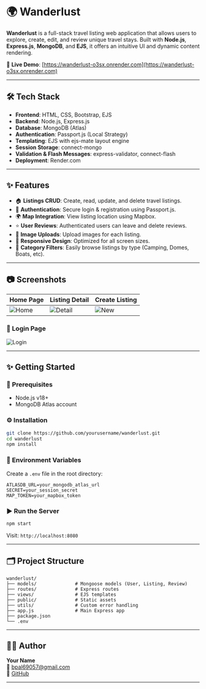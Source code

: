 # 🌍 Wanderlust

**Wanderlust** is a full-stack travel listing web application that allows users to explore, create, edit, and review unique travel stays. Built with **Node.js**, **Express.js**, **MongoDB**, and **EJS**, it offers an intuitive UI and dynamic content rendering.

🔗 **Live Demo**: [https://wanderlust-o3sx.onrender.com](https://wanderlust-o3sx.onrender.com)

---

## 🛠️ Tech Stack

- **Frontend**: HTML, CSS, Bootstrap, EJS
- **Backend**: Node.js, Express.js
- **Database**: MongoDB (Atlas)
- **Authentication**: Passport.js (Local Strategy)
- **Templating**: EJS with ejs-mate layout engine
- **Session Storage**: connect-mongo
- **Validation & Flash Messages**: express-validator, connect-flash
- **Deployment**: Render.com

---

## ✨ Features

- 🏠 **Listings CRUD**: Create, read, update, and delete travel listings.
- 🔐 **Authentication**: Secure login & registration using Passport.js.
- 🌍 **Map Integration**: View listing location using Mapbox.
- ⭐ **User Reviews**: Authenticated users can leave and delete reviews.
- 📂 **Image Uploads**: Upload images for each listing.
- 📱 **Responsive Design**: Optimized for all screen sizes.
- 🔎 **Category Filters**: Easily browse listings by type (Camping, Domes, Boats, etc).

---

## 📷 Screenshots

| Home Page | Listing Detail | Create Listing |
| --------- | -------------- | -------------- |
| ![Home](https://i.postimg.cc/qBLXg7Jf/Screenshot-2025-07-08-163304.png) | ![Detail](https://i.postimg.cc/7hmgRKsP/Screenshot-2025-07-08-163506.png) | ![New](https://i.postimg.cc/zvJCpskP/Screenshot-2025-07-08-163559.png) |

### 🔐 Login Page

![Login](https://i.postimg.cc/Hx148c8m/Screenshot-2025-07-08-163401.png)

---

## ✨ Getting Started

### 🧱 Prerequisites

- Node.js v18+
- MongoDB Atlas account

### ⚙️ Installation

```bash
git clone https://github.com/yourusername/wanderlust.git
cd wanderlust
npm install
```

### 📁 Environment Variables

Create a `.env` file in the root directory:

```env
ATLASDB_URL=your_mongodb_atlas_url
SECRET=your_session_secret
MAP_TOKEN=your_mapbox_token
```

### ▶️ Run the Server

```bash
npm start
```

Visit: `http://localhost:8080`

---

## 🗂️ Project Structure

```
wanderlust/
├── models/              # Mongoose models (User, Listing, Review)
├── routes/              # Express routes
├── views/               # EJS templates
├── public/              # Static assets
├── utils/               # Custom error handling
├── app.js               # Main Express app
├── package.json
└── .env
```

---

## 🧑‍💻 Author

**Your Name**\
📧 [bpal69057@gmail.com](mailto\:bpal69057@gmail.com)\
🔗 [GitHub](https://github.com/biswajit-pal1)

---



